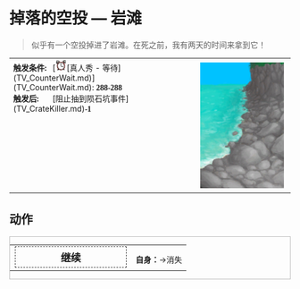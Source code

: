 # 掉落的空投 — 岩滩  
> 似乎有一个空投掉进了岩滩。在死之前，我有两天的时间来拿到它！  
  
<table class="table table-bordered" data-toggle="table"  data-show-header="false"><thead style="display:none"><tr ><th  style="width:50%;text-align:left;vertical-align:top;"  >title</th><th  style="width:50%;text-align:left;vertical-align:top;"  ></th></tr></thead><tr ><td  style="width:50%;text-align:left;vertical-align:top;"  ><div style="display: inline-block;width:70px; "><b>触发条件: </b></div>[<div style="width:20px;display:inline-block;text-align:center"><img decoding="async" src="../wiki/Sprite/AlarmClock.png" href="a.md" style="max-width:20px;max-height:20px;"></div>[真人秀 - 等待](TV_CounterWait.md)](TV_CounterWait.md): <span style="font-family:ui-monospace"><b>288-288</b></span><br><div style="display: inline-block;width:70px; "><b>触发后: </b></div>[阻止抽到陨石坑事件](TV_CrateKiller.md)<span style="font-family:ui-monospace"><b>-1</b></span></td><td  style="width:50%;text-align:left;vertical-align:top;"  ><div style="float:right; margin:5px"><div class="gamecard" style="width:150px; height:225px;"><a href="Event_TVPackageRocks.md" style="color:black"><img decoding="async" src="../wiki/Sprite/RockyBeach.png" class="cardimage" style="max-width:150px;max-height:225px;"><span style="font-size: 25px;">掉落的空投 — 岩滩</span></a></div></div></td></tr></tbody></table>  
  
## 动作  
<div  style="border:1px solid #BBB"><table><tr><td rowspan="2" style="width:200px;text-align:center;font-size:1.3em;font-weight:bold"><div style="padding:5px;border:1px dashed #333"><div>继续</div></div></td><td></td></tr><tr><td><b>自身：</b>→消失</td></tr></table></div>  
  
  


<script>document.title="掉落的空投 — 岩滩 - 卡牌生存百科 Card Survival Wiki";</script>